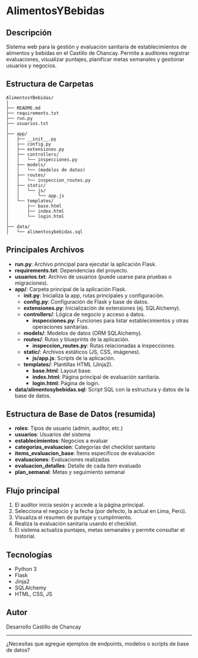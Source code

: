 # AlimentosYBebidas

## Descripción

Sistema web para la gestión y evaluación sanitaria de establecimientos de alimentos y bebidas en el Castillo de Chancay. Permite a auditores registrar evaluaciones, visualizar puntajes, planificar metas semanales y gestionar usuarios y negocios.

## Estructura de Carpetas

```
AlimentosYBebidas/
│
├── README.md
├── requirements.txt
├── run.py
├── usuarios.txt
│
├── app/
│   ├── __init__.py
│   ├── config.py
│   ├── extensiones.py
│   ├── controllers/
│   │   └── inspecciones.py
│   ├── models/
│   │   └── (modelos de datos)
│   ├── routes/
│   │   └── inspeccion_routes.py
│   ├── static/
│   │   └── js/
│   │       └── app.js
│   └── templates/
│       ├── base.html
│       ├── index.html
│       └── login.html
│
├── data/
│   └── alimentosybebidas.sql
```

## Principales Archivos

- **run.py**: Archivo principal para ejecutar la aplicación Flask.
- **requirements.txt**: Dependencias del proyecto.
- **usuarios.txt**: Archivo de usuarios (puede usarse para pruebas o migraciones).
- **app/**: Carpeta principal de la aplicación Flask.
  - ****init**.py**: Inicializa la app, rutas principales y configuración.
  - **config.py**: Configuración de Flask y base de datos.
  - **extensiones.py**: Inicialización de extensiones (ej. SQLAlchemy).
  - **controllers/**: Lógica de negocio y acceso a datos.
    - **inspecciones.py**: Funciones para listar establecimientos y otras operaciones sanitarias.
  - **models/**: Modelos de datos (ORM SQLAlchemy).
  - **routes/**: Rutas y blueprints de la aplicación.
    - **inspeccion_routes.py**: Rutas relacionadas a inspecciones.
  - **static/**: Archivos estáticos (JS, CSS, imágenes).
    - **js/app.js**: Scripts de la aplicación.
  - **templates/**: Plantillas HTML (Jinja2).
    - **base.html**: Layout base.
    - **index.html**: Página principal de evaluación sanitaria.
    - **login.html**: Página de login.
- **data/alimentosybebidas.sql**: Script SQL con la estructura y datos de la base de datos.

## Estructura de Base de Datos (resumida)

- **roles**: Tipos de usuario (admin, auditor, etc.)
- **usuarios**: Usuarios del sistema
- **establecimientos**: Negocios a evaluar
- **categorias_evaluacion**: Categorías del checklist sanitario
- **items_evaluacion_base**: Ítems específicos de evaluación
- **evaluaciones**: Evaluaciones realizadas
- **evaluacion_detalles**: Detalle de cada ítem evaluado
- **plan_semanal**: Metas y seguimiento semanal

## Flujo principal

1. El auditor inicia sesión y accede a la página principal.
2. Selecciona el negocio y la fecha (por defecto, la actual en Lima, Perú).
3. Visualiza el resumen de puntaje y cumplimiento.
4. Realiza la evaluación sanitaria usando el checklist.
5. El sistema actualiza puntajes, metas semanales y permite consultar el historial.

## Tecnologías

- Python 3
- Flask
- Jinja2
- SQLAlchemy
- HTML, CSS, JS

## Autor

Desarrollo Castillo de Chancay

---

¿Necesitas que agregue ejemplos de endpoints, modelos o scripts de base de datos?
